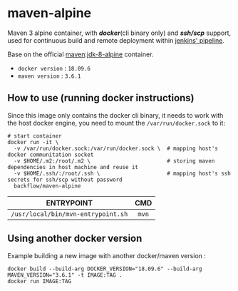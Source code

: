 maven-alpine
===

Maven 3 alpine container, with ***docker***(cli binary only) and ***ssh/scp*** support, used for continuous build and remote deployment within [jenkins' pipeline](https://jenkins.io/doc/book/pipeline/docker).

Base on the official 
[maven](https://hub.docker.com/_/maven):[jdk-8-alpine](https://github.com/carlossg/docker-maven/tree/master/jdk-8-alpine) container.
 - `docker version` : `18.09.6`
 - `maven version` : `3.6.1`

## How to use (running docker instructions)
Since this image only contains the docker cli binary, it needs to work with the host docker engine, you need to mount the `/var/run/docker.sock` to it:
```
# start container
docker run -it \
  -v /var/run/docker.sock:/var/run/docker.sock \  # mapping host's docker communitation socket
  -v $HOME/.m2:/root/.m2 \                        # storing maven dependencies in host machine and reuse it
  -v $HOME/.ssh/:/root/.ssh \                     # mapping host's ssh secrets for ssh/scp without password
  backflow/maven-alpine
```

    
| **ENTRYPOINT** | **CMD** |
|:---:|:---:|
| `/usr/local/bin/mvn-entrypoint.sh` | `mvn` |

## Using another docker version
Example building a new image with another docker/maven version :

    docker build --build-arg DOCKER_VERSION="18.09.6" --build-arg MAVEN_VERSION="3.6.1" -t IMAGE:TAG .
    docker run IMAGE:TAG
